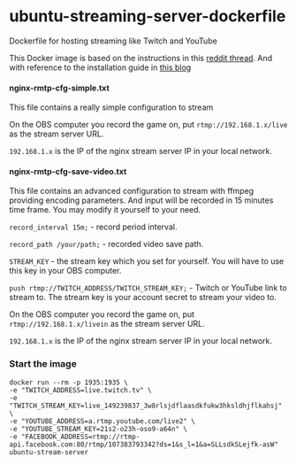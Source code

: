 # ubuntu-streaming-server-dockerfile
Dockerfile for hosting streaming like Twitch and YouTube


This Docker image is based on the instructions in this [reddit thread](https://www.reddit.com/r/Twitch/comments/42a25b/streaming_to_twitch_and_youtube_gaming/). And with reference to the installation guide in [this blog](https://blog.manhim.net/2015/01/live-streaming-using-a-computer-and-a-ubuntu-server-to-twitch-tv/)



#### nginx-rmtp-cfg-simple.txt
This file contains a really simple configuration to stream

On the OBS computer you record the game on, put `rtmp://192.168.1.x/live` as the stream server URL.

`192.168.1.x` is the IP of the nginx stream server IP in your local network.



#### nginx-rmtp-cfg-save-video.txt
This file contains an advanced configuration to stream with ffmpeg providing encoding parameters. And input will be recorded in 15 minutes time frame. You may modify it yourself to your need.

`record_interval 15m;` - record period interval.

`record_path /your/path;` - recorded video save path.

`STREAM_KEY` - the stream key which you set for yourself. You will have to use this key in your OBS computer.

`push rtmp://TWITCH_ADDRESS/TWITCH_STREAM_KEY;` - Twitch or YouTube link to stream to. The stream key is your account secret to stream your video to.

On the OBS computer you record the game on, put `rtmp://192.168.1.x/livein` as the stream server URL.

`192.168.1.x` is the IP of the nginx stream server IP in your local network.




### Start the image
```
docker run --rm -p 1935:1935 \
-e "TWITCH_ADDRESS=live.twitch.tv" \
-e "TWITCH_STREAM_KEY=live_149239837_3w8rlsjdflaasdkfukw3hksldhjflkahsj" \
-e "YOUTUBE_ADDRESS=a.rtmp.youtube.com/live2" \
-e "YOUTUBE_STREAM_KEY=21s2-o23h-oso9-a64n" \
-e "FACEBOOK_ADDRESS=rtmp://rtmp-api.facebook.com:80/rtmp/107383793342?ds=1&s_l=1&a=SLLsdkSLejfk-asW"
ubuntu-stream-server
```
